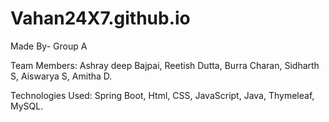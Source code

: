 # Vahan24X7.github.io
Made By- Group A

Team Members: Ashray deep Bajpai, Reetish Dutta, Burra Charan, Sidharth S, Aiswarya S, Amitha D.

Technologies Used: Spring Boot, Html, CSS, JavaScript, Java, Thymeleaf, MySQL.
